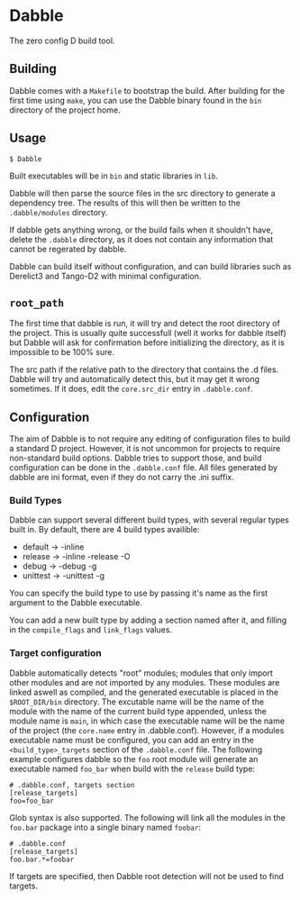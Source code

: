 # Dabble

The zero config D build tool.

## Building

Dabble comes with a `Makefile` to bootstrap the build. After building for the
first time using `make`, you can use the Dabble binary found in the `bin`
directory of the project home.

## Usage

    $ Dabble

Built executables will be in `bin` and static libraries in `lib`.

Dabble will then parse the source files in the src directory to generate a
dependency tree. The results of this will then be written to the
`.dabble/modules` directory.

If dabble gets anything wrong, or the build fails when it shouldn't have, delete
the `.dabble` directory, as it does not contain any information that cannot be
regerated by dabble.

Dabble can build itself without configuration, and can build libraries
such as Derelict3 and Tango-D2 with minimal configuration.

## `root_path`

The first time that dabble is run, it will try and detect the root directory of
the project. This is usually quite successfull (well it works for dabble itself)
but Dabble will ask for confirmation before initializing the
directory, as it is impossible to be 100% sure.

The src path if the relative path to the directory that contains the .d files.
Dabble will try and automatically detect this, but it may get it wrong
sometimes. If it does, edit the `core.src_dir` entry in `.dabble.conf`.

## Configuration

The aim of Dabble is to not require any editing of configuration files to build
a standard D project. However, it is not uncommon for projects to require
non-standard build options. Dabble tries to support those, and build
configuration can be done in the `.dabble.conf` file. All files generated by
dabble are ini format, even if they do not carry the .ini suffix.

### Build Types

Dabble can support several different build types, with several regular
types built in. By default, there are 4 build types availible:

 * default -> -inline
 * release -> -inline -release -O
 * debug -> -debug -g
 * unittest -> -unittest -g

You can specify the build type to use by passing it's name as the
first argument to the Dabble executable.

You can add a new built type by adding a section named after it, and
filling in the `compile_flags` and `link_flags` values.

### Target configuration

Dabble automatically detects "root" modules; modules that only import other
modules and are not imported by any modules. These modules are linked aswell
as compiled, and the generated executable is placed in the `$ROOT_DIR/bin`
directory. The excutable name will be the name of the module with the
name of the current build type appended, unless the module
name is `main`, in which case the executable name will be the name of the
project (the `core.name` entry in .dabble.conf). However, if a modules
executable name must be configured, you can add an entry in
the `<build_type>_targets` section of the `.dabble.conf` file. The
following example configures dabble so the `foo` root module will
generate an executable named `foo_bar` when build with the `release`
build type:

    # .dabble.conf, targets section
    [release_targets]
    foo=foo_bar

Glob syntax is also supported. The following will link all the modules
in the `foo.bar` package into a single binary named `foobar`:

    # .dabble.conf
    [release_targets]
    foo.bar.*=foobar

If targets are specified, then Dabble root detection will not be used
to find targets.
